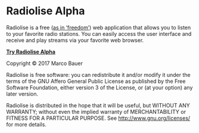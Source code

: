 # Radiolise Alpha

Radiolise is a free ([as in ‘freedom’](https://www.gnu.org/philosophy/free-sw.html)) web application that allows you to listen to your favorite radio stations. You can easily access the user interface and receive and play streams via your favorite web browser.

**[Try Radiolise Alpha](https://radiolise.gitlab.io/)**

Copyright © 2017 Marco Bauer

Radiolise is free software: you can redistribute it and/or modify it under the terms of the GNU Affero General Public License as published by the Free Software Foundation, either version 3 of the License, or (at your option) any later version.

Radiolise is distributed in the hope that it will be useful, but WITHOUT ANY WARRANTY; without even the implied warranty of MERCHANTABILITY or FITNESS FOR A PARTICULAR PURPOSE. See http://www.gnu.org/licenses/ for more details.
